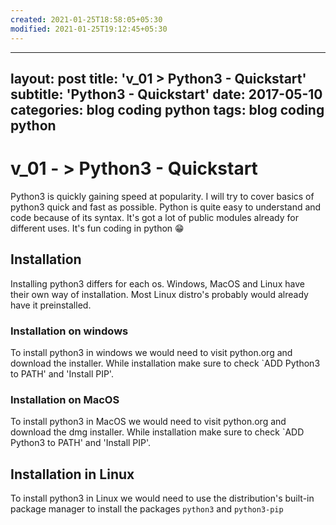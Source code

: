```yaml
---
created: 2021-01-25T18:58:05+05:30
modified: 2021-01-25T19:12:45+05:30
---
```


---
layout: post
title: 'v_01 > Python3 - Quickstart'
subtitle: 'Python3 - Quickstart'
date: 2017-05-10
categories: blog coding python
tags: blog coding python
---

# v_01 - > Python3 - Quickstart
Python3 is quickly gaining speed at popularity. I will try to cover basics of python3 quick and fast as possible. Python is quite easy to understand and code because of its syntax. It's got a lot of public modules already for different uses. It's fun coding in python :grin:

## Installation
Installing python3 differs for each os. Windows, MacOS and Linux have their own way of installation. Most Linux distro's probably would already have it preinstalled.

### Installation on windows
To install python3 in windows we would need to visit python.org and download the installer. While installation make sure to check `ADD Python3 to PATH' and 'Install PIP'.

### Installation on MacOS
To install python3 in MacOS we would need to visit python.org and download the dmg installer. While installation make sure to check `ADD Python3 to PATH' and 'Install PIP'.

## Installation in Linux
To install python3 in Linux we would need to use the distribution's built-in package manager to install the packages `python3` and `python3-pip`